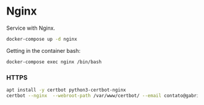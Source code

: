 # Nginx

Service with Nginx.

```bash
docker-compose up -d nginx
```

Getting in the container bash:
```bash
docker-compose exec nginx /bin/bash
```

### HTTPS

```bash
apt install -y certbot python3-certbot-nginx
certbot --nginx  --webroot-path /var/www/certbot/ --email contato@gabrielrufino.com
```
